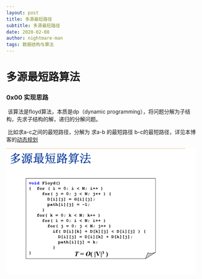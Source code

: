 ```yaml
---
layout: post
title: 多源最短路径
subtitle: 多源最短路径
date: 2020-02-08
author: nightmare-man
tags: 数据结构与算法
---
```

# 多源最短路算法

### 0x00 实现思路

​	该算法是floyd算法，本质是dp（dynamic programming），将问题分解为子结构，先求子结构的解，递归的分解问题。

​	比如求a-c之间的最短路径，分解为 求a-b 的最短路径 b-c的最短路径，详见本博客的[动态规划](https://nightmare-man.github.io/2020/02/29/%E7%AE%97%E6%B3%95-%E5%8A%A8%E6%80%81%E8%A7%84%E5%88%92.html)

![QQ截图20200208200502](/assets/img/QQ截图20200208200502.png)

